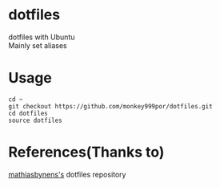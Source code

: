 # dotfiles
dotfiles with Ubuntu  
Mainly set aliases

# Usage
```shell
cd ~
git checkout https://github.com/monkey999por/dotfiles.git
cd dotfiles
source dotfiles
```

# References(Thanks to)
[mathiasbynens's](https://github.com/mathiasbynens) dotfiles repository
